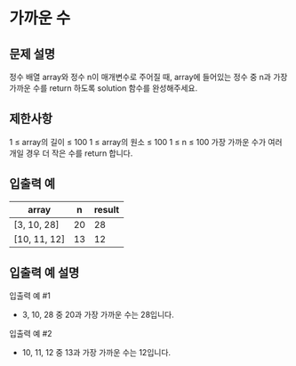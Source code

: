 # 가까운 수

## 문제 설명

정수 배열 array와 정수 n이 매개변수로 주어질 때, array에 들어있는 정수 중 n과 가장 가까운 수를 return 하도록 solution 함수를 완성해주세요.

## 제한사항

1 ≤ array의 길이 ≤ 100
1 ≤ array의 원소 ≤ 100
1 ≤ n ≤ 100
가장 가까운 수가 여러 개일 경우 더 작은 수를 return 합니다.

## 입출력 예

|array|	n|	result|
|---|---|---|
|[3, 10, 28]|	20|	28|
|[10, 11, 12]|	13|	12|

## 입출력 예 설명

입출력 예 #1

* 3, 10, 28 중 20과 가장 가까운 수는 28입니다.

입출력 예 #2

* 10, 11, 12 중 13과 가장 가까운 수는 12입니다.